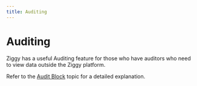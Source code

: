 ```yaml
---
title: Auditing
---
```


# Auditing

Ziggy has a useful Auditing feature for those who have auditors who need to view data outside the Ziggy platform.

Refer to the [Audit Block](/user-guide/block-types/utility/audit) topic for a detailed explanation. 